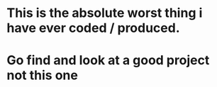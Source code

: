 # This is the absolute worst thing i have ever coded / produced.
# Go find and look at a good project not this one
